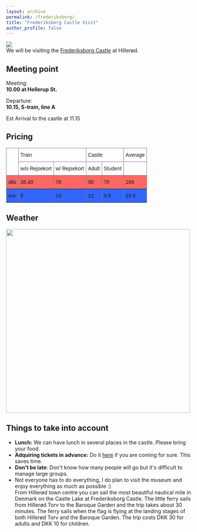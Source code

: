 ```yaml
---
layout: archive
permalink: /frederiksborg/
title: "Frederiksborg Castle Visit"
author_profile: false
---
```



![](https://www.visitdenmark.com/sites/visitdenmark.com/files/styles/hero/public/2019-05/North-Zealand-Frederiksborg-Castle.jpg)  
We will be visiting the [Frederiksborg Castle](https://dnm.dk/en/) at Hillerød.

## Meeting point  
Meeting:  
**10.00 at Hellerup St.**  

Departure:  
**10.15, S-train, line A**  

Est Arrival to the castle at 11.15  

## Pricing  
<style type="text/css">
.tg  {border-collapse:collapse;border-spacing:0;}
.tg td{border-color:black;border-style:solid;border-width:1px;font-family:Arial, sans-serif;font-size:14px;
  overflow:hidden;padding:10px 5px;word-break:normal;}
.tg th{border-color:black;border-style:solid;border-width:1px;font-family:Arial, sans-serif;font-size:14px;
  font-weight:normal;overflow:hidden;padding:10px 5px;word-break:normal;}
.tg .tg-0pky{border-color:inherit;text-align:left;vertical-align:top}
.tg .tg-smvl{background-color:#fd6864;border-color:inherit;text-align:left;vertical-align:top}
.tg .tg-tcj5{background-color:#3166ff;border-color:inherit;text-align:left;vertical-align:top}
</style>
<table class="tg">
<thead>
  <tr>
    <th class="tg-0pky" rowspan="2"></th>
    <th class="tg-0pky" colspan="2">Train</th>
    <th class="tg-0pky" colspan="2">Castle</th>
    <th class="tg-0pky">Average</th>
  </tr>
  <tr>
    <th class="tg-0pky">w/o Rejsekort</th>
    <th class="tg-0pky">w/ Rejsekort</th>
    <th class="tg-0pky">Adult</th>
    <th class="tg-0pky">Student<br></th>
    <th class="tg-0pky"></th>
  </tr>
</thead>
<tbody>
  <tr>
    <td class="tg-smvl">dkk</td>
    <td class="tg-smvl">36.40</td>
    <td class="tg-smvl">76</td>
    <td class="tg-smvl">90</td>
    <td class="tg-smvl">70</td>
    <td class="tg-smvl">166</td>
  </tr>
  <tr>
    <td class="tg-tcj5">eur</td>
    <td class="tg-tcj5">5</td>
    <td class="tg-tcj5">10</td>
    <td class="tg-tcj5">12</td>
    <td class="tg-tcj5">9.5</td>
    <td class="tg-tcj5">19.5</td>
  </tr>
</tbody>
</table>

## Weather  
<img src="https://user-images.githubusercontent.com/32466310/162566578-f4d03bb9-c8a4-493d-ba3b-b1d1d5416ac6.png" width="500">  

## Things to take into account  
* **Lunch:** We can have lunch in several places in the castle. Please bring your food.  
* **Adquiring tickets in advance:**  Do it [here](https://dnm.dk/en/tc-events/entry/) if you are coming for sure. This saves time.   
* **Don't be late**: Don't know how many people will go but it's difficult to manage large groups.  
* Not everyone has to do everything, I do plan to visit the museum and enjoy everything as much as possible :)  
From Hillerød town centre you can sail the most beautiful nautical mile in Denmark on the Castle Lake at Frederiksborg Castle. 
The little ferry sails from Hillerød Torv to the Baroque Garden and the trip takes about 30 minutes. 
The ferry sails when the flag is flying at the landing stages of both Hillerød Torv and the Baroque Garden. 
The trip costs DKK 30 for adults and DKK 10 for children.
